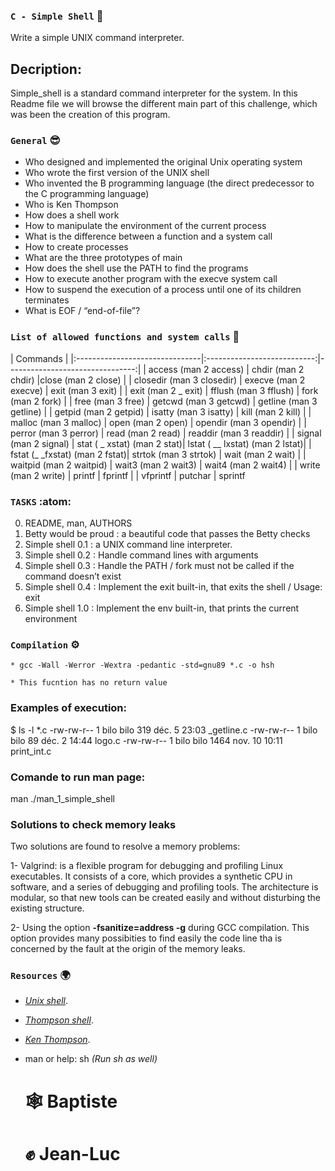 ### `C - Simple Shell` :dart:
Write a simple UNIX command interpreter.

## Decription:
Simple_shell is a standard command interpreter for the system.
In this Readme file we will browse the different main part of this challenge, 
which was been the creation of this program.

### `General`   :sunglasses:

* Who designed and implemented the original Unix operating system
* Who wrote the first version of the UNIX shell
* Who invented the B programming language (the direct predecessor to the C programming language)
* Who is Ken Thompson
* How does a shell work
* How to manipulate the environment of the current process
* What is the difference between a function and a system call
* How to create processes
* What are the three prototypes of main
* How does the shell use the PATH to find the programs
* How to execute another program with the execve system call
* How to suspend the execution of a process until one of its children terminates
* What is EOF / “end-of-file”?


### `List of allowed functions and system calls`     :floppy_disk:

| Commands |
|:-------------------------------|:---------------------------:|--------------------------------:|
| access (man 2 access)          | chdir (man 2 chdir)         |close (man 2 close)	         | 
| closedir (man 3 closedir)      | execve (man 2 execve)       | exit (man 3 exit)               |
| exit (man 2 _ exit)            | fflush (man 3 fflush)       | fork (man 2 fork)               |
| free (man 3 free)              | getcwd (man 3 getcwd)       | getline (man 3 getline)         |
| getpid (man 2 getpid)          | isatty (man 3 isatty)       | kill (man 2 kill)               |
| malloc (man 3 malloc)          | open (man 2 open)           | opendir (man 3 opendir)         |
| perror (man 3 perror)          | read (man 2 read)           | readdir (man 3 readdir)         |
| signal (man 2 signal)          | stat ( _ xstat) (man 2 stat)| lstat ( __ lxstat) (man 2 lstat)|
| fstat (_ _fxstat) (man 2 fstat)| strtok (man 3 strtok)       | wait (man 2 wait)               |
| waitpid (man 2 waitpid)        | wait3 (man 2 wait3)         | wait4 (man 2 wait4)             |
| write (man 2 write)            | printf                      | fprintf                         |
| vfprintf                       | putchar                     | sprintf

###  `TASKS`  :atom:

0. README, man, AUTHORS 
1. Betty would be proud : a beautiful code that passes the Betty checks
2. Simple shell 0.1 : a UNIX command line interpreter.
3. Simple shell 0.2 : Handle command lines with arguments
4. Simple shell 0.3 : Handle the PATH  /  fork must not be called if the command doesn’t exist
5. Simple shell 0.4 : Implement the exit built-in, that exits the shell / Usage: exit
6. Simple shell 1.0 : Implement the env built-in, that prints the current environment

### `Compilation`    :gear:

``` 
* gcc -Wall -Werror -Wextra -pedantic -std=gnu89 *.c -o hsh

* This fucntion has no return value

```
### Examples of execution: 

$ ls -l *.c
-rw-rw-r-- 1 bilo bilo  319 déc.   5 23:03 _getline.c
-rw-rw-r-- 1 bilo bilo   89 déc.   2 14:44 logo.c
-rw-rw-r-- 1 bilo bilo 1464 nov.  10 10:11 print_int.c

### Comande to run man page:

man ./man_1_simple_shell

### Solutions to check memory leaks
Two solutions are found to resolve a memory problems:

1- Valgrind: is a flexible program for debugging and profiling Linux
   executables. It consists of a core, which provides a synthetic CPU in
   software, and a series of debugging and profiling tools. The
   architecture is modular, so that new tools can be created easily and
   without disturbing the existing structure.
       
2- Using the option  __-fsanitize=address -g__ during GCC compilation. 
   This option provides many possibities to find easily the code line tha is 
   concerned by the fault at the origin of the memory leaks.

### `Resources`   :earth_africa:

* [*Unix shell*](https://intranet.hbtn.io/rltoken/McTQ6qvcqZZQlZtZdjdVnQ). 
* [*Thompson shell*](https://intranet.hbtn.io/rltoken/FLRzIA3zLln5XV7erPHgsQ).
* [*Ken Thompson*](https://intranet.hbtn.io/rltoken/Pzs_A3Wo6LTHE8WX_uKiWg).
* man or help: sh _(Run sh as well)_


	# :spider_web: Baptiste
	# :fist_raised: Jean-Luc

```

```

